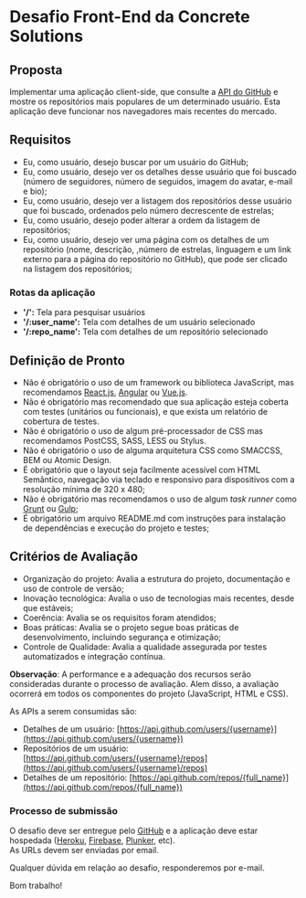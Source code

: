 # Desafio Front-End da Concrete Solutions

## Proposta  
Implementar uma aplicação client-side, que consulte a [API do GitHub](https://developer.github.com/v3/) e mostre os repositórios mais populares de um determinado usuário. Esta aplicação deve funcionar nos navegadores mais recentes do mercado.

## Requisitos

* Eu, como usuário, desejo buscar por um usuário do GitHub;
* Eu, como usuário, desejo ver os detalhes desse usuário que foi buscado (número de seguidores, número de seguidos, imagem do avatar, e-mail e bio);
* Eu, como usuário, desejo ver a listagem dos repositórios desse usuário que foi buscado, ordenados pelo número decrescente de estrelas;
* Eu, como usuário, desejo poder alterar a ordem da listagem de repositórios;
* Eu, como usuário, desejo ver uma página com os detalhes de um repositório (nome, descrição, ,número de estrelas, linguagem e um link externo para a página do repositório no GitHub), que pode ser clicado na listagem dos repositórios;

### Rotas da aplicação

* **'/':** Tela para pesquisar usuários
* **'/:user_name':** Tela com detalhes de um usuário selecionado
* **'/:repo_name':** Tela com detalhes de um repositório selecionado

## Definição de Pronto

* Não é obrigatório o uso de um framework ou biblioteca JavaScript, mas recomendamos [React.js](https://facebook.github.io/react/), [Angular](https://angular.io/) ou [Vue.js](https://vuejs.org/).
* Não é obrigatório mas recomendado que sua aplicação esteja coberta com testes (unitários ou funcionais), e que exista um relatório de cobertura de testes.
* Não é obrigatório o uso de algum pré-processador de CSS mas recomendamos PostCSS, SASS, LESS ou Stylus.
* Não é obrigatório o uso de alguma arquitetura CSS como SMACCSS, BEM ou Atomic Design.
* É obrigatório que o layout seja facilmente acessível com HTML Semântico, navegação via teclado e responsivo para dispositivos com a resolução mínima de 320 x 480;
* Não é obrigatório mas recomendamos o uso de algum *task runner* como [Grunt](http://gruntjs.com/) ou [Gulp](http://gulpjs.com/);
* É obrigatório um arquivo README.md com instruções para instalação de dependências e execução do projeto e testes;

## Critérios de Avaliação

* Organização do projeto: Avalia a estrutura do projeto, documentação e uso de controle de versão;
* Inovação tecnológica: Avalia o uso de tecnologias mais recentes, desde que estáveis;
* Coerência: Avalia se os requisitos foram atendidos;
* Boas práticas: Avalia se o projeto segue boas práticas de desenvolvimento, incluindo segurança e otimização;
* Controle de Qualidade: Avalia a qualidade assegurada por testes automatizados e integração contínua.

**Observação**: A performance e a adequação dos recursos serão consideradas durante o processo de avaliação. Alem disso, a avaliação ocorrerá em todos os componentes do projeto (JavaScript, HTML e CSS).

As APIs a serem consumidas são:
* Detalhes de um usuário: [https://api.github.com/users/{username}](https://api.github.com/users/{username})
* Repositórios de um usuário: [https://api.github.com/users/{username}/repos](https://api.github.com/users/{username}/repos)
* Detalhes de um repositório: [https://api.github.com/repos/{full_name}](https://api.github.com/repos/{full_name})

### **Processo de submissão** ###

O desafio deve ser entregue pelo [GitHub](http://github.com/) e a aplicação deve estar hospedada ([Heroku](https://www.heroku.com/), [Firebase](https://www.firebase.com/), [Plunker](https://plnkr.co/), etc).  
As URLs devem ser enviadas por email.

Qualquer dúvida em relação ao desafio, responderemos por e-mail.

Bom trabalho!
